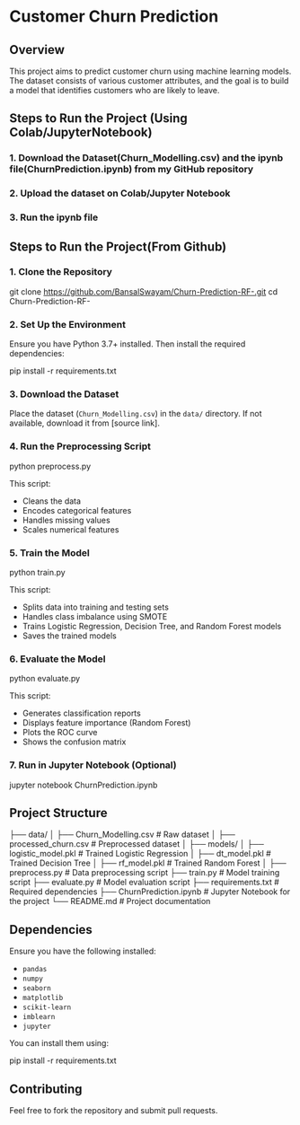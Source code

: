 # Customer Churn Prediction

## Overview
This project aims to predict customer churn using machine learning models. The dataset consists of various customer attributes, and the goal is to build a model that identifies customers who are likely to leave.

## Steps to Run the Project (Using Colab/JupyterNotebook)
### 1. Download the Dataset(Churn_Modelling.csv) and the ipynb file(ChurnPrediction.ipynb) from my GitHub repository

### 2. Upload the dataset on Colab/Jupyter Notebook

### 3. Run the ipynb file


## Steps to Run the Project(From Github)
### 1. Clone the Repository

git clone https://github.com/BansalSwayam/Churn-Prediction-RF-.git
cd Churn-Prediction-RF-


### 2. Set Up the Environment
Ensure you have Python 3.7+ installed. Then install the required dependencies:

pip install -r requirements.txt


### 3. Download the Dataset
Place the dataset (`Churn_Modelling.csv`) in the `data/` directory. If not available, download it from [source link].

### 4. Run the Preprocessing Script

python preprocess.py

This script:
- Cleans the data
- Encodes categorical features
- Handles missing values
- Scales numerical features

### 5. Train the Model

python train.py

This script:
- Splits data into training and testing sets
- Handles class imbalance using SMOTE
- Trains Logistic Regression, Decision Tree, and Random Forest models
- Saves the trained models

### 6. Evaluate the Model

python evaluate.py

This script:
- Generates classification reports
- Displays feature importance (Random Forest)
- Plots the ROC curve
- Shows the confusion matrix

### 7. Run in Jupyter Notebook (Optional)

jupyter notebook ChurnPrediction.ipynb


## Project Structure

├── data/
│   ├── Churn_Modelling.csv  # Raw dataset
│   ├── processed_churn.csv  # Preprocessed dataset
│
├── models/
│   ├── logistic_model.pkl   # Trained Logistic Regression
│   ├── dt_model.pkl         # Trained Decision Tree
│   ├── rf_model.pkl         # Trained Random Forest
│
├── preprocess.py            # Data preprocessing script
├── train.py                 # Model training script
├── evaluate.py              # Model evaluation script
├── requirements.txt         # Required dependencies
├── ChurnPrediction.ipynb    # Jupyter Notebook for the project
└── README.md                # Project documentation


## Dependencies
Ensure you have the following installed:
- `pandas`
- `numpy`
- `seaborn`
- `matplotlib`
- `scikit-learn`
- `imblearn`
- `jupyter`

You can install them using:

pip install -r requirements.txt


## Contributing
Feel free to fork the repository and submit pull requests.




